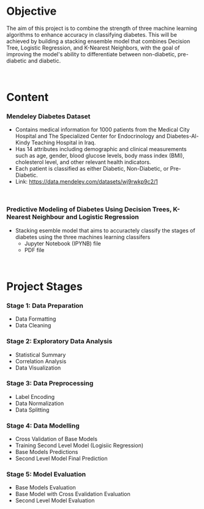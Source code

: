 # **Objective** #

The aim of this project is to combine the strength of three machine learning algorithms to enhance accuracy in classifying diabetes. This will be achieved by building a stacking ensemble model that combines Decision Tree, Logistic Regression, and K-Nearest Neighbors, with the goal of improving the model's ability to differentiate between non-diabetic, pre-diabetic and diabetic.

<br />


# **Content** #

### Mendeley Diabetes Dataset ###
- Contains medical information for 1000 patients from the Medical City Hospital and The Specialized Center for Endocrinology and Diabetes-Al-Kindy Teaching Hospital in Iraq.
- Has 14 attributes including demographic and clinical measurements such as age, gender, blood glucose levels, body mass index (BMI), cholesterol level, and other relevant health indicators.
- Each patient is classified as either Diabetic, Non-Diabetic, or Pre-Diabetic.
- Link: https://data.mendeley.com/datasets/wj9rwkp9c2/1 

<br />

### Predictive Modeling of Diabetes Using Decision Trees, K-Nearest Neighbour and Logistic Regression ###
- Stacking esemble model that aims to accuractely classify the stages of diabetes using the three machines learning classifers
  - Jupyter Notebook (IPYNB) file 
  - PDF file
    
<br />


# **Project Stages** #

### Stage 1: Data Preparation 
- Data Formatting
- Data Cleaning 

### Stage 2: Exploratory Data Analysis 
- Statistical Summary 
- Correlation Analysis
- Data Visualization 

### Stage 3: Data Preprocessing
- Label Encoding
- Data Normalization 
- Data Splitting  

### Stage 4: Data Modelling 
- Cross Validation of Base Models
- Training Second Level Model (Logisiic Regression)
- Base Models Predictions
- Second Level Model Final Prediction

### Stage 5: Model Evaluation
- Base Models Evaluation
- Base Model with Cross Evalidation Evaluation
- Second Level Model Evaluation
